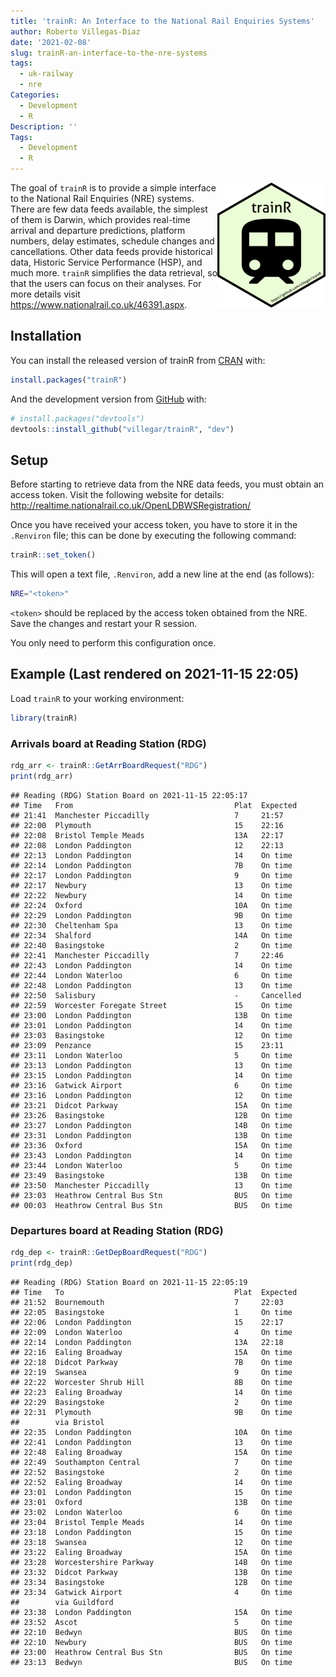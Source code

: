 ```yaml
---
title: 'trainR: An Interface to the National Rail Enquiries Systems'
author: Roberto Villegas-Diaz
date: '2021-02-08'
slug: trainR-an-interface-to-the-nre-systems
tags:
  - uk-railway
  - nre
Categories:
  - Development
  - R
Description: ''
Tags:
  - Development
  - R
---
```


<img src="https://raw.githubusercontent.com/villegar/trainR/main/inst/images/logo.png" alt="logo" align="right" height=200px/>

The goal of `trainR` is to provide a simple interface to the 
National Rail Enquiries (NRE) systems. There are few data feeds 
available, the simplest of them is Darwin, which provides real-time 
arrival and departure predictions, platform numbers, delay estimates, 
schedule changes and cancellations. Other data feeds provide historical 
data, Historic Service Performance (HSP), and much more. `trainR` 
simplifies the data retrieval, so that the users can focus on their 
analyses. For more details visit 
https://www.nationalrail.co.uk/46391.aspx.

## Installation

You can install the released version of trainR from [CRAN](https://CRAN.R-project.org) with:

``` r
install.packages("trainR")
```

And the development version from [GitHub](https://github.com/) with:

``` r
# install.packages("devtools")
devtools::install_github("villegar/trainR", "dev")
```

## Setup
Before starting to retrieve data from the NRE data feeds, you must obtain an access token. 
Visit the following website for details: http://realtime.nationalrail.co.uk/OpenLDBWSRegistration/

Once you have received your access token, you have to store it in the `.Renviron` file; this can be 
done by executing the following command:


```r
trainR::set_token()
```

This will open a text file, `.Renviron`, add a new line at the end (as follows):

```bash
NRE="<token>"
```

`<token>` should be replaced by the access token obtained from the NRE. Save the changes and restart 
your R session.

You only need to perform this configuration once.

## Example (Last rendered on 2021-11-15 22:05)

Load `trainR` to your working environment:

```r
library(trainR)
```

### Arrivals board at Reading Station (RDG)


```r
rdg_arr <- trainR::GetArrBoardRequest("RDG")
print(rdg_arr)
```

```
## Reading (RDG) Station Board on 2021-11-15 22:05:17
## Time   From                                    Plat  Expected
## 21:41  Manchester Piccadilly                   7     21:57
## 22:00  Plymouth                                15    22:16
## 22:08  Bristol Temple Meads                    13A   22:17
## 22:08  London Paddington                       12    22:13
## 22:13  London Paddington                       14    On time
## 22:14  London Paddington                       7B    On time
## 22:17  London Paddington                       9     On time
## 22:17  Newbury                                 13    On time
## 22:22  Newbury                                 14    On time
## 22:24  Oxford                                  10A   On time
## 22:29  London Paddington                       9B    On time
## 22:30  Cheltenham Spa                          13    On time
## 22:34  Shalford                                14A   On time
## 22:40  Basingstoke                             2     On time
## 22:41  Manchester Piccadilly                   7     22:46
## 22:43  London Paddington                       14    On time
## 22:44  London Waterloo                         6     On time
## 22:48  London Paddington                       13    On time
## 22:50  Salisbury                               -     Cancelled
## 22:59  Worcester Foregate Street               15    On time
## 23:00  London Paddington                       13B   On time
## 23:01  London Paddington                       14    On time
## 23:03  Basingstoke                             12    On time
## 23:09  Penzance                                15    23:11
## 23:11  London Waterloo                         5     On time
## 23:13  London Paddington                       13    On time
## 23:15  London Paddington                       14    On time
## 23:16  Gatwick Airport                         6     On time
## 23:16  London Paddington                       12    On time
## 23:21  Didcot Parkway                          15A   On time
## 23:26  Basingstoke                             12B   On time
## 23:27  London Paddington                       14B   On time
## 23:31  London Paddington                       13B   On time
## 23:36  Oxford                                  15A   On time
## 23:43  London Paddington                       14    On time
## 23:44  London Waterloo                         5     On time
## 23:49  Basingstoke                             13B   On time
## 23:50  Manchester Piccadilly                   13    On time
## 23:03  Heathrow Central Bus Stn                BUS   On time
## 00:03  Heathrow Central Bus Stn                BUS   On time
```

### Departures board at Reading Station (RDG)


```r
rdg_dep <- trainR::GetDepBoardRequest("RDG")
print(rdg_dep)
```

```
## Reading (RDG) Station Board on 2021-11-15 22:05:19
## Time   To                                      Plat  Expected
## 21:52  Bournemouth                             7     22:03
## 22:05  Basingstoke                             1     On time
## 22:06  London Paddington                       15    22:17
## 22:09  London Waterloo                         4     On time
## 22:14  London Paddington                       13A   22:18
## 22:16  Ealing Broadway                         15A   On time
## 22:18  Didcot Parkway                          7B    On time
## 22:19  Swansea                                 9     On time
## 22:22  Worcester Shrub Hill                    8B    On time
## 22:23  Ealing Broadway                         14    On time
## 22:29  Basingstoke                             2     On time
## 22:31  Plymouth                                9B    On time
##        via Bristol                             
## 22:35  London Paddington                       10A   On time
## 22:41  London Paddington                       13    On time
## 22:48  Ealing Broadway                         15A   On time
## 22:49  Southampton Central                     7     On time
## 22:52  Basingstoke                             2     On time
## 22:52  Ealing Broadway                         14    On time
## 23:01  London Paddington                       15    On time
## 23:01  Oxford                                  13B   On time
## 23:02  London Waterloo                         6     On time
## 23:04  Bristol Temple Meads                    14    On time
## 23:18  London Paddington                       15    On time
## 23:18  Swansea                                 12    On time
## 23:22  Ealing Broadway                         15A   On time
## 23:28  Worcestershire Parkway                  14B   On time
## 23:32  Didcot Parkway                          13B   On time
## 23:34  Basingstoke                             12B   On time
## 23:34  Gatwick Airport                         4     On time
##        via Guildford                           
## 23:38  London Paddington                       15A   On time
## 23:52  Ascot                                   5     On time
## 22:10  Bedwyn                                  BUS   On time
## 22:10  Newbury                                 BUS   On time
## 23:00  Heathrow Central Bus Stn                BUS   On time
## 23:13  Bedwyn                                  BUS   On time
```
